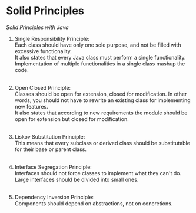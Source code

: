 # Solid Principles
*Solid Principles with Java*

1. Single Responsibility Principle:<br>
Each class should have only one sole purpose, and not 
be filled with excessive functionality.<br>
It also states that every Java class must perform a single
functionality. Implementation of multiple functionalities 
in a single class mashup the code.
<br></br>

2. Open Closed Principle:<br>
Classes should be open for extension, closed for modification.
In other words, you should not have to rewrite an existing class
for implementing new features.<br>
It also states that according to new requirements the module
should be open for extension but closed for modification.
<br></br>

3. Liskov Substitution Principle: <br>
This means that every subclass or derived class should be substitutable
for their base or parent class.
<br></br>

4. Interface Segregation Principle: <br>
Interfaces should not force classes to implement what they can't do.
Large interfaces should be divided into small ones.
<br></br>

5. Dependency Inversion Principle: <br>
Components should depend on abstractions, not on concretions.

